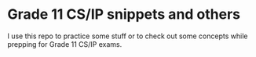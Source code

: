 # Grade 11 CS/IP snippets and others

I use this repo to practice some stuff or to check out some concepts while prepping for Grade 11 CS/IP exams.
